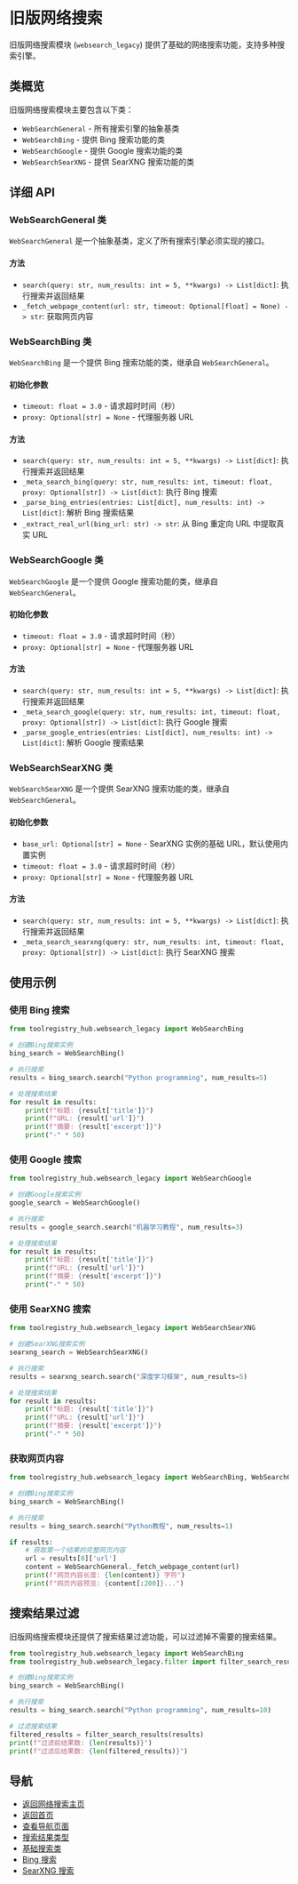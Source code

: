 # 旧版网络搜索

旧版网络搜索模块 (`websearch_legacy`) 提供了基础的网络搜索功能，支持多种搜索引擎。

## 类概览

旧版网络搜索模块主要包含以下类：

- `WebSearchGeneral` - 所有搜索引擎的抽象基类
- `WebSearchBing` - 提供 Bing 搜索功能的类
- `WebSearchGoogle` - 提供 Google 搜索功能的类
- `WebSearchSearXNG` - 提供 SearXNG 搜索功能的类

## 详细 API

### WebSearchGeneral 类

`WebSearchGeneral` 是一个抽象基类，定义了所有搜索引擎必须实现的接口。

#### 方法

- `search(query: str, num_results: int = 5, **kwargs) -> List[dict]`: 执行搜索并返回结果
- `_fetch_webpage_content(url: str, timeout: Optional[float] = None) -> str`: 获取网页内容

### WebSearchBing 类

`WebSearchBing` 是一个提供 Bing 搜索功能的类，继承自 `WebSearchGeneral`。

#### 初始化参数

- `timeout: float = 3.0` - 请求超时时间（秒）
- `proxy: Optional[str] = None` - 代理服务器 URL

#### 方法

- `search(query: str, num_results: int = 5, **kwargs) -> List[dict]`: 执行搜索并返回结果
- `_meta_search_bing(query: str, num_results: int, timeout: float, proxy: Optional[str]) -> List[dict]`: 执行 Bing 搜索
- `_parse_bing_entries(entries: List[dict], num_results: int) -> List[dict]`: 解析 Bing 搜索结果
- `_extract_real_url(bing_url: str) -> str`: 从 Bing 重定向 URL 中提取真实 URL

### WebSearchGoogle 类

`WebSearchGoogle` 是一个提供 Google 搜索功能的类，继承自 `WebSearchGeneral`。

#### 初始化参数

- `timeout: float = 3.0` - 请求超时时间（秒）
- `proxy: Optional[str] = None` - 代理服务器 URL

#### 方法

- `search(query: str, num_results: int = 5, **kwargs) -> List[dict]`: 执行搜索并返回结果
- `_meta_search_google(query: str, num_results: int, timeout: float, proxy: Optional[str]) -> List[dict]`: 执行 Google 搜索
- `_parse_google_entries(entries: List[dict], num_results: int) -> List[dict]`: 解析 Google 搜索结果

### WebSearchSearXNG 类

`WebSearchSearXNG` 是一个提供 SearXNG 搜索功能的类，继承自 `WebSearchGeneral`。

#### 初始化参数

- `base_url: Optional[str] = None` - SearXNG 实例的基础 URL，默认使用内置实例
- `timeout: float = 3.0` - 请求超时时间（秒）
- `proxy: Optional[str] = None` - 代理服务器 URL

#### 方法

- `search(query: str, num_results: int = 5, **kwargs) -> List[dict]`: 执行搜索并返回结果
- `_meta_search_searxng(query: str, num_results: int, timeout: float, proxy: Optional[str]) -> List[dict]`: 执行 SearXNG 搜索

## 使用示例

### 使用 Bing 搜索

```python
from toolregistry_hub.websearch_legacy import WebSearchBing

# 创建Bing搜索实例
bing_search = WebSearchBing()

# 执行搜索
results = bing_search.search("Python programming", num_results=5)

# 处理搜索结果
for result in results:
    print(f"标题: {result['title']}")
    print(f"URL: {result['url']}")
    print(f"摘要: {result['excerpt']}")
    print("-" * 50)
```

### 使用 Google 搜索

```python
from toolregistry_hub.websearch_legacy import WebSearchGoogle

# 创建Google搜索实例
google_search = WebSearchGoogle()

# 执行搜索
results = google_search.search("机器学习教程", num_results=3)

# 处理搜索结果
for result in results:
    print(f"标题: {result['title']}")
    print(f"URL: {result['url']}")
    print(f"摘要: {result['excerpt']}")
    print("-" * 50)
```

### 使用 SearXNG 搜索

```python
from toolregistry_hub.websearch_legacy import WebSearchSearXNG

# 创建SearXNG搜索实例
searxng_search = WebSearchSearXNG()

# 执行搜索
results = searxng_search.search("深度学习框架", num_results=5)

# 处理搜索结果
for result in results:
    print(f"标题: {result['title']}")
    print(f"URL: {result['url']}")
    print(f"摘要: {result['excerpt']}")
    print("-" * 50)
```

### 获取网页内容

```python
from toolregistry_hub.websearch_legacy import WebSearchBing, WebSearchGeneral

# 创建Bing搜索实例
bing_search = WebSearchBing()

# 执行搜索
results = bing_search.search("Python教程", num_results=1)

if results:
    # 获取第一个结果的完整网页内容
    url = results[0]['url']
    content = WebSearchGeneral._fetch_webpage_content(url)
    print(f"网页内容长度: {len(content)} 字符")
    print(f"网页内容预览: {content[:200]}...")
```

## 搜索结果过滤

旧版网络搜索模块还提供了搜索结果过滤功能，可以过滤掉不需要的搜索结果。

```python
from toolregistry_hub.websearch_legacy import WebSearchBing
from toolregistry_hub.websearch_legacy.filter import filter_search_results

# 创建Bing搜索实例
bing_search = WebSearchBing()

# 执行搜索
results = bing_search.search("Python programming", num_results=10)

# 过滤搜索结果
filtered_results = filter_search_results(results)
print(f"过滤前结果数: {len(results)}")
print(f"过滤后结果数: {len(filtered_results)}")
```

## 导航

- [返回网络搜索主页](index.md)
- [返回首页](../index.md)
- [查看导航页面](../navigation.md)
- [搜索结果类型](search_result.md)
- [基础搜索类](base_search.md)
- [Bing 搜索](bing.md)
- [SearXNG 搜索](searxng.md)
